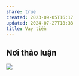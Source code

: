 ```yaml
---
share: true
created: 2023-09-05T16:17
updated: 2024-07-27T18:33
title: Vay tiền
---
```

## Nơi thảo luận
![](https://i.imgur.com/OtW4epu.png)
